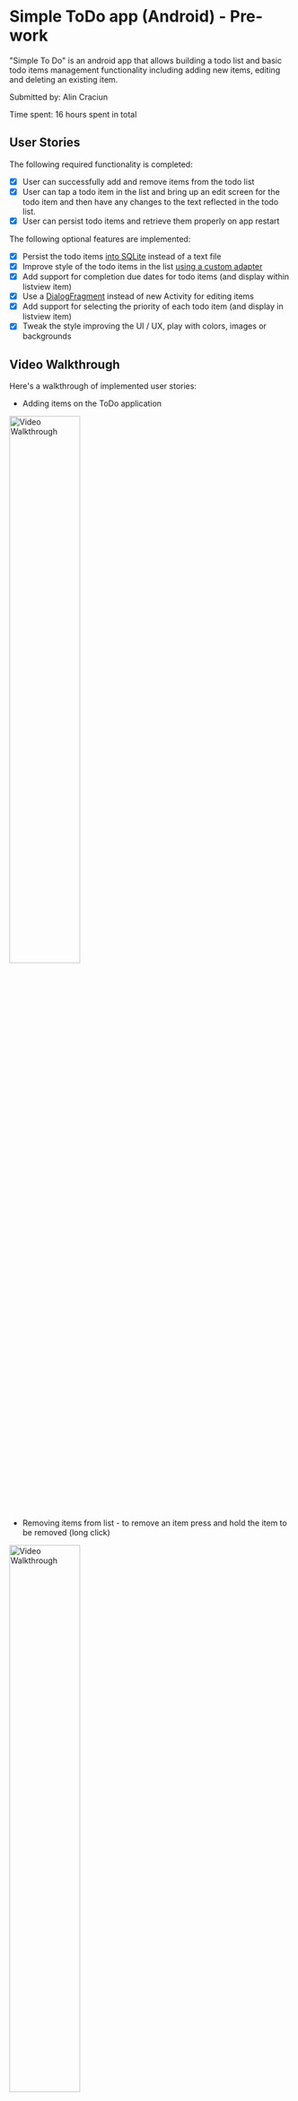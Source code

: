# Simple ToDo app (Android) - Pre-work

"Simple To Do" is an android app that allows building a todo list and basic todo items management functionality including adding new items, editing and deleting an existing item.

Submitted by: Alin Craciun

Time spent: 16 hours spent in total

## User Stories

The following required functionality is completed:

* [x] User can successfully add and remove items from the todo list
* [x] User can tap a todo item in the list and bring up an edit screen for the todo item and then have any changes to the text reflected in the todo list.
* [x] User can persist todo items and retrieve them properly on app restart

The following optional features are implemented:

* [x] Persist the todo items [into SQLite](http://guides.codepath.com/android/Persisting-Data-to-the-Device#sqlite) instead of a text file
* [x] Improve style of the todo items in the list [using a custom adapter](http://guides.codepath.com/android/Using-an-ArrayAdapter-with-ListView)
* [x] Add support for completion due dates for todo items (and display within listview item)
* [x] Use a [DialogFragment](http://guides.codepath.com/android/Using-DialogFragment) instead of new Activity for editing items
* [x] Add support for selecting the priority of each todo item (and display in listview item)
* [x] Tweak the style improving the UI / UX, play with colors, images or backgrounds

## Video Walkthrough 

Here's a walkthrough of implemented user stories:

* Adding items on the ToDo application

<img src='resources/raw/todo_userStory1.gif' title='ToDo - Add Item- Video Walkthrough' width='50%' alt='Video Walkthrough' />

* Removing items from list - to remove an item press and hold the item to be removed (long click)

<img src='resources/raw/todo_userStory2.gif' title='ToDo - Remove Item- Video Walkthrough' width='50%' alt='Video Walkthrough' />

* Editing an item from list - to edit an item, scroll to desired item and tap.

<img src='resources/raw/todo_userStory3.gif' title='Video Walkthrough' width='50%' alt='Video Walkthrough' />

* Setting a due date and priority. Tap the item you want to update. In the 'Edit Item' screen you can select a priority from the 3 options available. 'Life Matter' has the higest priority and is highlighted in red color. Lowest or standard priority items has black color and it's default when an item is added. You can set an item due date by taping the default due date and selecting a new date in the date picker window. You can scroll through the calendar months by swiping up and down. To change the year, tap the current year displayed in the calendar.
Item list is sorted by due date in descending order. Items with a due date on the current date have the date highlighted in red and bold style.

<img src='resources/raw/todo_userStory4.gif' title='Video Walkthrough' width='50%' alt='Priorities - Video Walkthrough' /> 

* Settings options allows you to filter out older items, delete them or start a fresh list by deleting everything. 

<img src='resources/raw/todo_userStory5.gif' title='Video Walkthrough' width='50%' alt='Preferences - Video Walkthrough' /> 

* An action bar item allows you to quickly view only the items that are due for current day. Click the calendar icon to enable the today filter, icon color will change to red. To disable the filter click the same calendar icon again. 

<img src='resources/raw/todo_userStory6.gif' title='Video Walkthrough' width='50%' alt='Quick Filter - Video Walkthrough' /> 

GIF created with [LiceCap](http://www.cockos.com/licecap/).

## Notes

Logging was not consistent or I couldn't find the right way to ouput messages to the output console. Tried 'Log.d' and 'System.out.print' but messages didn't come through consistently.

## License

    Copyright 2015 Alin Craciun

    Licensed under the Apache License, Version 2.0 (the "License");
    you may not use this file except in compliance with the License.
    You may obtain a copy of the License at

        http://www.apache.org/licenses/LICENSE-2.0

    Unless required by applicable law or agreed to in writing, software
    distributed under the License is distributed on an "AS IS" BASIS,
    WITHOUT WARRANTIES OR CONDITIONS OF ANY KIND, either express or implied.
    See the License for the specific language governing permissions and
    limitations under the License.
